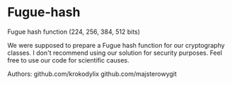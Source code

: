 # Fugue-hash
Fugue hash function (224, 256, 384, 512 bits)

We were supposed to prepare a Fugue hash function for our cryptography classes.
I don't recommend using our solution for security purposes.
Feel free to use our code for scientific causes.


Authors:
github.com/krokodylix
github.com/majsterowygit
